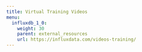 ```yaml
---
title: Virtual Training Videos
menu:
  influxdb_1_0:
    weight: 30
    parent: external_resources
    url: https://influxdata.com/videos-training/
---
```

